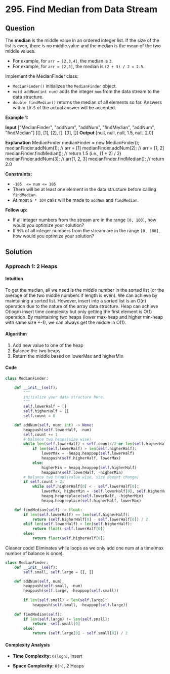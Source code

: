 
# 295. Find Median from Data Stream

## Question

The  **median**  is the middle value in an ordered integer list. If the size of the list is even, there is no middle value and the median is the mean of the two middle values.

- For example, for  `arr = [2,3,4]`, the median is  `3`.
- For example, for  `arr = [2,3]`, the median is  `(2 + 3) / 2 = 2.5`.

Implement the MedianFinder class:

- `MedianFinder()`  initializes the  `MedianFinder`  object.
- `void addNum(int num)`  adds the integer  `num`  from the data stream to the data structure.
- `double findMedian()`  returns the median of all elements so far. Answers within  `10-5`  of the actual answer will be accepted.

**Example 1:**

**Input**
["MedianFinder", "addNum", "addNum", "findMedian", "addNum", "findMedian"]
[[], [1], [2], [], [3], []]
**Output**
[null, null, null, 1.5, null, 2.0]

**Explanation**
MedianFinder medianFinder = new MedianFinder();
medianFinder.addNum(1);    // arr = [1]
medianFinder.addNum(2);    // arr = [1, 2]
medianFinder.findMedian(); // return 1.5 (i.e., (1 + 2) / 2)
medianFinder.addNum(3);    // arr[1, 2, 3]
medianFinder.findMedian(); // return 2.0

**Constraints:**

- `-105  <= num <= 105`
- There will be at least one element in the data structure before calling  `findMedian`.
- At most  `5 * 104`  calls will be made to  `addNum`  and  `findMedian`.

**Follow up:**

- If all integer numbers from the stream are in the range  `[0, 100]`, how would you optimize your solution?
- If  `99%`  of all integer numbers from the stream are in the range  `[0, 100]`, how would you optimize your solution?

## Solution

### Approach 1: 2 Heaps

#### Intuition

To get the median, all we need is the middle number in the sorted list (or the average of the two middle numbers if length is even).
We can achieve by maintaining a sorted list. However, insert into a sorted list is an O(n) operation due to the nature of the array data structure. Heap can achieve O(logn) insert time complexity but only getting the first element is O(1) operation. By maintaining two heaps (lower max-heap and higher min-heap with same size +-1), we can always get the middle in O(1).

#### Algorithm

1. Add new value to one of the heap
2. Balance the two heaps
3. Return the middle based on lowerMax and higherMin

#### Code

```python
class MedianFinder:

    def __init__(self):
        """
        initialize your data structure here.
        """
        self.lowerHalf = []
        self.higherHalf = []
        self.count = 0

    def addNum(self, num: int) -> None:
        heappush(self.lowerHalf, -num)
        self.count += 1
        # balance two heaps(size wise)
        while len(self.lowerHalf) < self.count//2 or len(self.higherHalf) < self.count//2:
            if len(self.lowerHalf) > len(self.higherHalf):
                lowerMax = -heapq.heappop(self.lowerHalf)
                heappush(self.higherHalf, lowerMax)
            else:
                higherMin = heapq.heappop(self.higherHalf)
                heappush(self.lowerHalf, -higherMin)
        # balance two heaps(value wise, size doesnt change)
        if self.count > 2:
            while self.higherHalf[0] < - self.lowerHalf[0]:
                lowerMax, higherMin = -self.lowerHalf[0], self.higherHalf[0]
                heapq.heapreplace(self.lowerHalf, -higherMin)
                heapq.heapreplace(self.higherHalf, lowerMax)

    def findMedian(self) -> float:
        if len(self.lowerHalf) == len(self.higherHalf):
            return (self.higherHalf[0] - self.lowerHalf[0]) / 2
        elif len(self.lowerHalf) > len(self.higherHalf):
            return float(-self.lowerHalf[0])
        else:
            return float(self.higherHalf[0])
```

Cleaner code! Eliminates while loops as we only add one num at a time(max number of balance is once).

```python
class MedianFinder:
    def __init__(self):
        self.small, self.large = [], [] 

    def addNum(self, num):
        heappush(self.small, -num)           
        heappush(self.large, -heappop(self.small))
        
        if len(self.small) < len(self.large):
            heappush(self.small, -heappop(self.large))
            
    def findMedian(self):
        if len(self.large) != len(self.small):
            return -self.small[0]                  
        else:
            return (self.large[0] - self.small[0]) / 2 
```

#### Complexity Analysis

- **Time Complexity:** `O(logn)`, insert
  
- **Space Complexity:** `O(n)`, 2 Heaps
